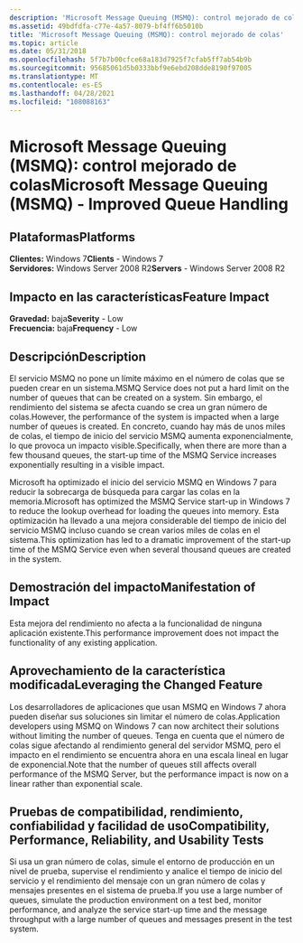 ```yaml
---
description: 'Microsoft Message Queuing (MSMQ): control mejorado de colas'
ms.assetid: 49bdfdfa-c77e-4a57-8079-bf4ff6b5010b
title: 'Microsoft Message Queuing (MSMQ): control mejorado de colas'
ms.topic: article
ms.date: 05/31/2018
ms.openlocfilehash: 5f7b7b00cfce68a183d7925f7cfab5ff7ab54b9b
ms.sourcegitcommit: 95685061d5b0333bbf9e6ebd208dde8190f97005
ms.translationtype: MT
ms.contentlocale: es-ES
ms.lasthandoff: 04/28/2021
ms.locfileid: "108088163"
---
```

# <a name="microsoft-message-queuing-msmq---improved-queue-handling"></a><span data-ttu-id="66c3c-103">Microsoft Message Queuing (MSMQ): control mejorado de colas</span><span class="sxs-lookup"><span data-stu-id="66c3c-103">Microsoft Message Queuing (MSMQ) - Improved Queue Handling</span></span>

## <a name="platforms"></a><span data-ttu-id="66c3c-104">Plataformas</span><span class="sxs-lookup"><span data-stu-id="66c3c-104">Platforms</span></span>

<span data-ttu-id="66c3c-105">**Clientes:** Windows 7</span><span class="sxs-lookup"><span data-stu-id="66c3c-105">**Clients** - Windows 7</span></span>  
<span data-ttu-id="66c3c-106">**Servidores:** Windows Server 2008 R2</span><span class="sxs-lookup"><span data-stu-id="66c3c-106">**Servers** - Windows Server 2008 R2</span></span>  









## <a name="feature-impact"></a><span data-ttu-id="66c3c-107">Impacto en las características</span><span class="sxs-lookup"><span data-stu-id="66c3c-107">Feature Impact</span></span>

 <span data-ttu-id="66c3c-108">**Gravedad:** baja</span><span class="sxs-lookup"><span data-stu-id="66c3c-108">**Severity** - Low</span></span>  
<span data-ttu-id="66c3c-109">**Frecuencia:** baja</span><span class="sxs-lookup"><span data-stu-id="66c3c-109">**Frequency** - Low</span></span>  





## <a name="description"></a><span data-ttu-id="66c3c-110">Descripción</span><span class="sxs-lookup"><span data-stu-id="66c3c-110">Description</span></span>

<span data-ttu-id="66c3c-111">El servicio MSMQ no pone un límite máximo en el número de colas que se pueden crear en un sistema.</span><span class="sxs-lookup"><span data-stu-id="66c3c-111">MSMQ Service does not put a hard limit on the number of queues that can be created on a system.</span></span> <span data-ttu-id="66c3c-112">Sin embargo, el rendimiento del sistema se afecta cuando se crea un gran número de colas.</span><span class="sxs-lookup"><span data-stu-id="66c3c-112">However, the performance of the system is impacted when a large number of queues is created.</span></span> <span data-ttu-id="66c3c-113">En concreto, cuando hay más de unos miles de colas, el tiempo de inicio del servicio MSMQ aumenta exponencialmente, lo que provoca un impacto visible.</span><span class="sxs-lookup"><span data-stu-id="66c3c-113">Specifically, when there are more than a few thousand queues, the start-up time of the MSMQ Service increases exponentially resulting in a visible impact.</span></span>

<span data-ttu-id="66c3c-114">Microsoft ha optimizado el inicio del servicio MSMQ en Windows 7 para reducir la sobrecarga de búsqueda para cargar las colas en la memoria.</span><span class="sxs-lookup"><span data-stu-id="66c3c-114">Microsoft has optimized the MSMQ Service start-up in Windows 7 to reduce the lookup overhead for loading the queues into memory.</span></span> <span data-ttu-id="66c3c-115">Esta optimización ha llevado a una mejora considerable del tiempo de inicio del servicio MSMQ incluso cuando se crean varios miles de colas en el sistema.</span><span class="sxs-lookup"><span data-stu-id="66c3c-115">This optimization has led to a dramatic improvement of the start-up time of the MSMQ Service even when several thousand queues are created in the system.</span></span>

## <a name="manifestation-of-impact"></a><span data-ttu-id="66c3c-116">Demostración del impacto</span><span class="sxs-lookup"><span data-stu-id="66c3c-116">Manifestation of Impact</span></span>

<span data-ttu-id="66c3c-117">Esta mejora del rendimiento no afecta a la funcionalidad de ninguna aplicación existente.</span><span class="sxs-lookup"><span data-stu-id="66c3c-117">This performance improvement does not impact the functionality of any existing application.</span></span>

## <a name="leveraging-the-changed-feature"></a><span data-ttu-id="66c3c-118">Aprovechamiento de la característica modificada</span><span class="sxs-lookup"><span data-stu-id="66c3c-118">Leveraging the Changed Feature</span></span>

<span data-ttu-id="66c3c-119">Los desarrolladores de aplicaciones que usan MSMQ en Windows 7 ahora pueden diseñar sus soluciones sin limitar el número de colas.</span><span class="sxs-lookup"><span data-stu-id="66c3c-119">Application developers using MSMQ on Windows 7 can now architect their solutions without limiting the number of queues.</span></span> <span data-ttu-id="66c3c-120">Tenga en cuenta que el número de colas sigue afectando al rendimiento general del servidor MSMQ, pero el impacto en el rendimiento se encuentra ahora en una escala lineal en lugar de exponencial.</span><span class="sxs-lookup"><span data-stu-id="66c3c-120">Note that the number of queues still affects overall performance of the MSMQ Server, but the performance impact is now on a linear rather than exponential scale.</span></span>

## <a name="compatibility-performance-reliability-and-usability-tests"></a><span data-ttu-id="66c3c-121">Pruebas de compatibilidad, rendimiento, confiabilidad y facilidad de uso</span><span class="sxs-lookup"><span data-stu-id="66c3c-121">Compatibility, Performance, Reliability, and Usability Tests</span></span>

<span data-ttu-id="66c3c-122">Si usa un gran número de colas, simule el entorno de producción en un nivel de prueba, supervise el rendimiento y analice el tiempo de inicio del servicio y el rendimiento del mensaje con un gran número de colas y mensajes presentes en el sistema de prueba.</span><span class="sxs-lookup"><span data-stu-id="66c3c-122">If you use a large number of queues, simulate the production environment on a test bed, monitor performance, and analyze the service start-up time and the message throughput with a large number of queues and messages present in the test system.</span></span>

 

 



